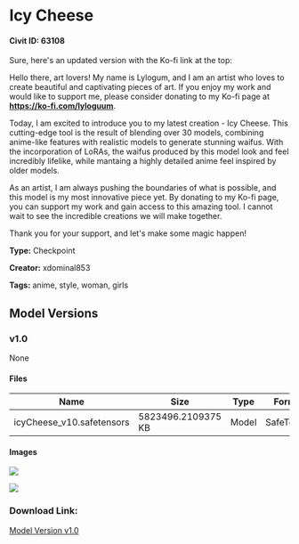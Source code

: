 # Icy Cheese

#### Civit ID: 63108

<p>Sure, here's an updated version with the Ko-fi link at the top:</p><p>Hello there, art lovers! My name is Lylogum, and I am an artist who loves to create beautiful and captivating pieces of art. If you enjoy my work and would like to support me, please consider donating to my Ko-fi page at <a target="_blank" rel="ugc" href="https://ko-fi.com/lyloguum"><strong><u>https://ko-fi.com/lyloguum</u></strong></a>.</p><p>Today, I am excited to introduce you to my latest creation - Icy Cheese. This cutting-edge tool is the result of blending over 30 models, combining anime-like features with realistic models to generate stunning waifus. With the incorporation of LoRAs, the waifus produced by this model look and feel incredibly lifelike, while mantaing a highly detailed anime feel inspired by older models.</p><p></p><p>As an artist, I am always pushing the boundaries of what is possible, and this model is my most innovative piece yet. By donating to my Ko-fi page, you can support my work and gain access to this amazing tool. I cannot wait to see the incredible creations we will make together.</p><p></p><p>Thank you for your support, and let's make some magic happen!</p>

**Type:** Checkpoint

**Creator:** xdominal853

**Tags:** anime, style, woman, girls

## Model Versions

### v1.0

None

#### Files

| Name | Size | Type | Format | Download Url | AutoV1 | AutoV2 | SHA256 | CRC32 | BLAKE3 |
| --- | --- | --- | --- | --- | --- | --- | --- | --- | --- |
| icyCheese_v10.safetensors | 5823496.2109375 KB | Model | SafeTensor | https://civitai.com/api/download/models/67633 | 680D294E | 02CCCFADF7 | 02CCCFADF7AAD21A01153ABFEF61F5AEE071310DC3B3B84E27D7E444BDE81A16 | A7709346 | 2011E22A5C23E8AF2B997BA3203F318165A644901E53CE63FD9724672101DA70 |

#### Images

<p><img src="https://image.civitai.com/xG1nkqKTMzGDvpLrqFT7WA/ff11cc73-79ac-425a-b03c-d78fa687e29e/width=450/752075.jpeg" /></p>

<p><img src="https://image.civitai.com/xG1nkqKTMzGDvpLrqFT7WA/e0bc1d91-f165-4f2c-bd99-d38267a5598a/width=450/752074.jpeg" /></p>

### Download Link:

[Model Version v1.0](https://civitai.com/api/download/models/67633)

